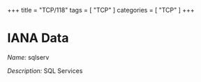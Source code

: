 +++
title = "TCP/118"
tags = [ "TCP" ]
categories = [ "TCP" ]
+++

# IANA Data

_Name:_ sqlserv

_Description:_ SQL Services

